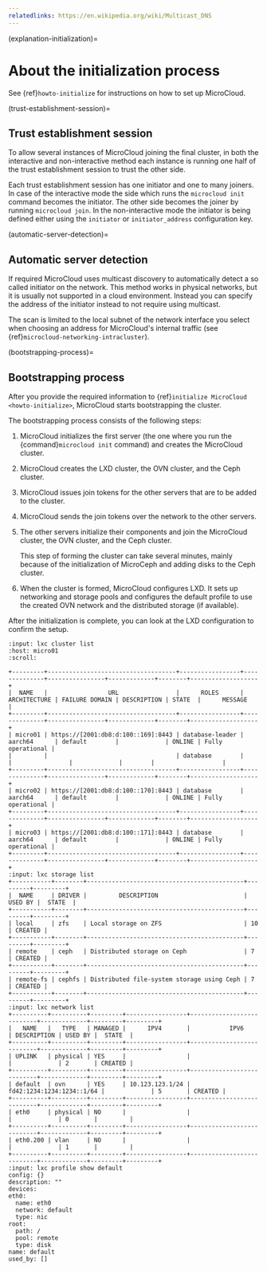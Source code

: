```yaml
---
relatedlinks: https://en.wikipedia.org/wiki/Multicast_DNS
---
```


(explanation-initialization)=
# About the initialization process

See {ref}`howto-initialize` for instructions on how to set up MicroCloud.

(trust-establishment-session)=
## Trust establishment session

To allow several instances of MicroCloud joining the final cluster, in both the interactive and non-interactive method each instance
is running one half of the trust establishment session to trust the other side.

Each trust establishment session has one initiator and one to many joiners.
In case of the interactive mode the side which runs the `microcloud init` command becomes the initiator.
The other side becomes the joiner by running `microcloud join`.
In the non-interactive mode the initiator is being defined either using the `initiator` or `initiator_address` configuration key.

(automatic-server-detection)=
## Automatic server detection

If required MicroCloud uses multicast discovery to automatically detect a so called initiator on the network.
This method works in physical networks, but it is usually not supported in a cloud environment.
Instead you can specify the address of the initiator instead to not require using multicast.

The scan is limited to the local subnet of the network interface you select when choosing an address for MicroCloud's internal traffic (see {ref}`microcloud-networking-intracluster`).

(bootstrapping-process)=
## Bootstrapping process

After you provide the required information to {ref}`initialize MicroCloud <howto-initialize>`, MicroCloud starts bootstrapping the cluster.

The bootstrapping process consists of the following steps:

1. MicroCloud initializes the first server (the one where you run the {command}`microcloud init` command) and creates the MicroCloud cluster.
1. MicroCloud creates the LXD cluster, the OVN cluster, and the Ceph cluster.
1. MicroCloud issues join tokens for the other servers that are to be added to the cluster.
1. MicroCloud sends the join tokens over the network to the other servers.
1. The other servers initialize their components and join the MicroCloud cluster, the OVN cluster, and the Ceph cluster.

   This step of forming the cluster can take several minutes, mainly because of the initialization of MicroCeph and adding disks to the Ceph cluster.
1. When the cluster is formed, MicroCloud configures LXD.
   It sets up networking and storage pools and configures the default profile to use the created OVN network and the distributed storage (if available).

After the initialization is complete, you can look at the LXD configuration to confirm the setup.

```{terminal}
:input: lxc cluster list
:host: micro01
:scroll:

+---------+------------------------------------+-----------------+--------------+----------------+-------------+--------+-------------------+
|  NAME   |                 URL                |      ROLES      | ARCHITECTURE | FAILURE DOMAIN | DESCRIPTION | STATE  |      MESSAGE      |
+---------+------------------------------------+-----------------+--------------+----------------+-------------+--------+-------------------+
| micro01 | https://[2001:db8:d:100::169]:8443 | database-leader | aarch64      | default        |             | ONLINE | Fully operational |
|         |                                    | database        |              |                |             |        |                   |
+---------+------------------------------------+-----------------+--------------+----------------+-------------+--------+-------------------+
| micro02 | https://[2001:db8:d:100::170]:8443 | database        | aarch64      | default        |             | ONLINE | Fully operational |
+---------+------------------------------------+-----------------+--------------+----------------+-------------+--------+-------------------+
| micro03 | https://[2001:db8:d:100::171]:8443 | database        | aarch64      | default        |             | ONLINE | Fully operational |
+---------+------------------------------------+-----------------+--------------+----------------+-------------+--------+-------------------+
:input: lxc storage list
+-----------+--------+--------------------------------------------+---------+---------+
|  NAME     | DRIVER |         DESCRIPTION                        | USED BY |  STATE  |
+-----------+--------+--------------------------------------------+---------+---------+
| local     | zfs    | Local storage on ZFS                       | 10      | CREATED |
+-----------+--------+--------------------------------------------+---------+---------+
| remote    | ceph   | Distributed storage on Ceph                | 7       | CREATED |
+-----------+--------+--------------------------------------------+---------+---------+
| remote-fs | cephfs | Distributed file-system storage using Ceph | 7       | CREATED |
+-----------+--------+--------------------------------------------+---------+---------+
:input: lxc network list
+----------+----------+---------+-----------------+---------------------------+-------------+---------+---------+
|   NAME   |   TYPE   | MANAGED |      IPV4       |           IPV6            | DESCRIPTION | USED BY |  STATE  |
+----------+----------+---------+-----------------+---------------------------+-------------+---------+---------+
| UPLINK   | physical | YES     |                 |                           |             | 2       | CREATED |
+----------+----------+---------+-----------------+---------------------------+-------------+---------+---------+
| default  | ovn      | YES     | 10.123.123.1/24 | fd42:1234:1234:1234::1/64 |             | 5       | CREATED |
+----------+----------+---------+-----------------+---------------------------+-------------+---------+---------+
| eth0     | physical | NO      |                 |                           |             | 0       |         |
+----------+----------+---------+-----------------+---------------------------+-------------+---------+---------+
| eth0.200 | vlan     | NO      |                 |                           |             | 1       |         |
+----------+----------+---------+-----------------+---------------------------+-------------+---------+---------+
:input: lxc profile show default
config: {}
description: ""
devices:
eth0:
  name: eth0
  network: default
  type: nic
root:
  path: /
  pool: remote
  type: disk
name: default
used_by: []
```
